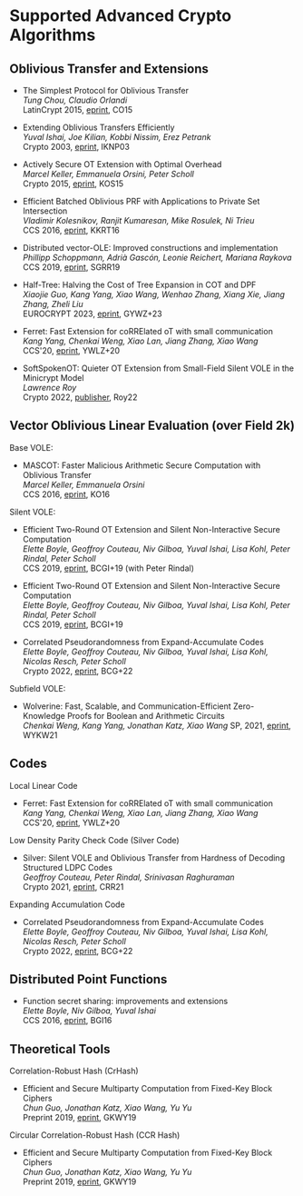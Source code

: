 # Supported Advanced Crypto Algorithms

## Oblivious Transfer and Extensions

- The Simplest Protocol for Oblivious Transfer\
  *Tung Chou, Claudio Orlandi*\
  LatinCrypt 2015, [eprint](https://eprint.iacr.org/2015/267), CO15

- Extending Oblivious Transfers Efficiently\
  *Yuval Ishai, Joe Kilian, Kobbi Nissim, Erez Petrank*\
  Crypto 2003, [eprint](https://www.iacr.org/archive/crypto2003/27290145/27290145.pdf), IKNP03

- Actively Secure OT Extension with Optimal Overhead\
  *Marcel Keller, Emmanuela Orsini, Peter Scholl*\
  Crypto 2015, [eprint](https://eprint.iacr.org/2015/546), KOS15

- Efficient Batched Oblivious PRF with Applications to Private Set Intersection\
  *Vladimir Kolesnikov, Ranjit Kumaresan, Mike Rosulek, Ni Trieu*\
  CCS 2016, [eprint](https://eprint.iacr.org/2016/799), KKRT16

- Distributed vector-OLE: Improved constructions and implementation\
  *Phillipp Schoppmann, Adrià Gascón, Leonie Reichert, Mariana Raykova*\
  CCS 2019, [eprint](https://eprint.iacr.org/2019/1084), SGRR19

- Half-Tree: Halving the Cost of Tree Expansion in COT and DPF\
  *Xiaojie Guo, Kang Yang, Xiao Wang, Wenhao Zhang, Xiang Xie, Jiang Zhang, Zheli Liu*\
  EUROCRYPT 2023, [eprint](https://eprint.iacr.org/2022/1431), GYWZ+23

- Ferret: Fast Extension for coRRElated oT with small communication\
  *Kang Yang, Chenkai Weng, Xiao Lan, Jiang Zhang, Xiao Wang*\
  CCS'20, [eprint](https://eprint.iacr.org/2020/924), YWLZ+20

- SoftSpokenOT: Quieter OT Extension from Small-Field Silent VOLE in the Minicrypt Model\
  *Lawrence Roy*\
  Crypto 2022, [publisher](https://www.iacr.org/cryptodb//data/paper.php?pubkey=32258), Roy22

## Vector Oblivious Linear Evaluation (over Field 2k)

Base VOLE:

- MASCOT: Faster Malicious Arithmetic Secure Computation with Oblivious Transfer\
  *Marcel Keller, Emmanuela Orsini*\
  CCS 2016, [eprint](https://eprint.iacr.org/2016/505), KO16

Silent VOLE:

- Efficient Two-Round OT Extension and Silent Non-Interactive Secure Computation\
  *Elette Boyle, Geoffroy Couteau, Niv Gilboa, Yuval Ishai, Lisa Kohl, Peter Rindal, Peter Scholl*\
  CCS 2019, [eprint](https://eprint.iacr.org/2019/1159), BCGI+19 (with Peter Rindal)

- Efficient Two-Round OT Extension and Silent Non-Interactive Secure Computation\
  *Elette Boyle, Geoffroy Couteau, Niv Gilboa, Yuval Ishai, Lisa Kohl, Peter Rindal, Peter Scholl*\
  CCS 2019, [eprint](https://eprint.iacr.org/2019/1159), BCGI+19

- Correlated Pseudorandomness from Expand-Accumulate Codes\
  *Elette Boyle, Geoffroy Couteau, Niv Gilboa, Yuval Ishai, Lisa Kohl, Nicolas Resch, Peter Scholl*\
  Crypto 2022, [eprint](https://eprint.iacr.org/2022/1014), BCG+22

Subfield VOLE:

- Wolverine: Fast, Scalable, and Communication-Efficient Zero-Knowledge Proofs for Boolean and Arithmetic Circuits\
  *Chenkai Weng, Kang Yang, Jonathan Katz, Xiao Wang*
  SP, 2021, [eprint](https://eprint.iacr.org/2020/925), WYKW21

## Codes

Local Linear Code

- Ferret: Fast Extension for coRRElated oT with small communication\
  *Kang Yang, Chenkai Weng, Xiao Lan, Jiang Zhang, Xiao Wang*\
  CCS'20, [eprint](https://eprint.iacr.org/2020/924), YWLZ+20

Low Density Parity Check Code (Silver Code)

- Silver: Silent VOLE and Oblivious Transfer from Hardness of Decoding Structured LDPC Codes\
  *Geoffroy Couteau, Peter Rindal, Srinivasan Raghuraman*\
  Crypto 2021, [eprint](https://eprint.iacr.org/2021/1150), CRR21

Expanding Accumulation Code

- Correlated Pseudorandomness from Expand-Accumulate Codes\
  *Elette Boyle, Geoffroy Couteau, Niv Gilboa, Yuval Ishai, Lisa Kohl, Nicolas Resch, Peter Scholl*\
  Crypto 2022, [eprint](https://eprint.iacr.org/2022/1014), BCG+22


## Distributed Point Functions

- Function secret sharing: improvements and extensions\
  *Elette Boyle, Niv Gilboa, Yuval Ishai*\
  CCS 2016, [eprint](https://eprint.iacr.org/2018/707), BGI16

## Theoretical Tools

Correlation-Robust Hash (CrHash)

- Efficient and Secure Multiparty Computation from Fixed-Key Block Ciphers\
  *Chun Guo, Jonathan Katz, Xiao Wang, Yu Yu*\
  Preprint 2019, [eprint](https://eprint.iacr.org/2019/074), GKWY19

Circular Correlation-Robust Hash (CCR Hash)

- Efficient and Secure Multiparty Computation from Fixed-Key Block Ciphers\
  *Chun Guo, Jonathan Katz, Xiao Wang, Yu Yu*\
  Preprint 2019, [eprint](https://eprint.iacr.org/2019/074), GKWY19


